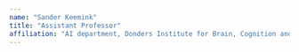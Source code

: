```yaml
---
name: "Sander Keemink"
title: "Assistant Professor"
affiliation: "AI department, Donders Institute for Brain, Cognition and Behaviour"
---
```


